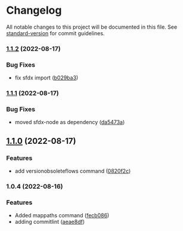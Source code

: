 # Changelog

All notable changes to this project will be documented in this file. See [standard-version](https://github.com/conventional-changelog/standard-version) for commit guidelines.

### [1.1.2](https://github.com/Nakama-Partnering-Services/nakama-plugin-sfdx/compare/v1.1.1...v1.1.2) (2022-08-17)


### Bug Fixes

* fix sfdx import ([b029ba3](https://github.com/Nakama-Partnering-Services/nakama-plugin-sfdx/commit/b029ba36ee00c726b7af97f648f41b0f96664da5))

### [1.1.1](https://github.com/Nakama-Partnering-Services/nakama-plugin-sfdx/compare/v1.1.0...v1.1.1) (2022-08-17)


### Bug Fixes

* moved sfdx-node as dependency ([da5473a](https://github.com/Nakama-Partnering-Services/nakama-plugin-sfdx/commit/da5473a76e525925e220918ec7f180fa85c0fb59))

## [1.1.0](https://github.com/Nakama-Partnering-Services/nakama-plugin-sfdx/compare/v1.0.4...v1.1.0) (2022-08-17)


### Features

* add versionobsoleteflows command ([0820f2c](https://github.com/Nakama-Partnering-Services/nakama-plugin-sfdx/commit/0820f2c0cde39c9eb7b5276128e9d25c3c1e028b))

### 1.0.4 (2022-08-16)


### Features

* Added mappaths command ([fecb086](https://github.com/Nakama-Partnering-Services/nakama-plugin-sfdx/commit/fecb086acedf5c7409168e01a4b5f814b83e173d))
* adding commitlint ([aeae8df](https://github.com/Nakama-Partnering-Services/nakama-plugin-sfdx/commit/aeae8df7886292e7bea2f6cd5bad8a5dadafaac4))
